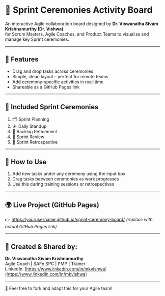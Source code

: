# 🧭 Sprint Ceremonies Activity Board

An interactive Agile collaboration board designed by **Dr. Viswanatha Sivam Krishnamurthy (Dr. Vishwa)**  
for Scrum Masters, Agile Coaches, and Product Teams to visualize and manage key Sprint ceremonies.

---

## 🚀 Features
- Drag and drop tasks across ceremonies
- Simple, clean layout – perfect for remote teams
- Add ceremony-specific activities in real-time
- Shareable as a GitHub Pages link

---

## 📅 Included Sprint Ceremonies
1. 🗂 Sprint Planning  
2. ☀️ Daily Standup  
3. 🧹 Backlog Refinement  
4. 🎯 Sprint Review  
5. 🔁 Sprint Retrospective  

---

## 📘 How to Use
1. Add new tasks under any ceremony using the input box
2. Drag tasks between ceremonies as work progresses
3. Use this during training sessions or retrospectives

---

## 🌍 Live Project (GitHub Pages)
👉 https://yourusername.github.io/sprint-ceremony-board/ *(replace with actual GitHub Pages link)*

---

## 👥 Created & Shared by:
**Dr. Viswanatha Sivam Krishnamurthy**  
Agile Coach | SAFe SPC | PMP | Trainer  
LinkedIn: [https://www.linkedin.com/in/mkvishwa](https://www.linkedin.com/in/mkvishwa)

---

📢 Feel free to fork and adapt this for your Agile team!
